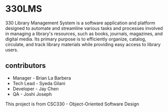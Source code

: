 <h1>330LMS</h1>
330 Library Management System is a software application and platform designed to automate and streamline various tasks and processes involved in managing a library's resources, such as books, journals, magazines, and digital media. Its primary purpose is to efficiently organize, catalog, circulate, and track library materials while providing easy access to library users.

<h2>contributors</h2>
<ul>
  <li>Manager - Brian La Barbera </li>
  <li>Tech Lead - Syeda Gilani	 </li>
  <li>Developer - Jay Chen</li>
  <li>QA - Joshi Joseph</li>
</ul>

This project is from CSC330 - Object-Oriented Software Design
